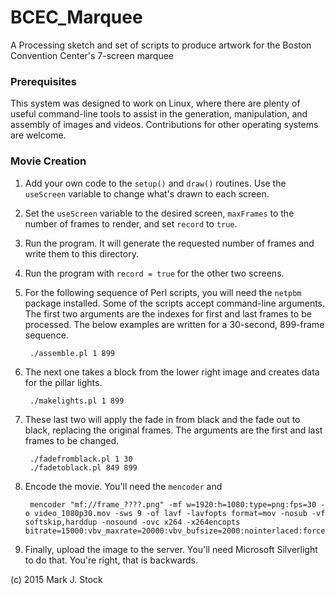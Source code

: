 # BCEC_Marquee
A Processing sketch and set of scripts to produce artwork for the Boston Convention Center's 7-screen marquee

### Prerequisites

This system was designed to work on Linux, where there are plenty of useful command-line tools to assist in the generation, manipulation, and assembly of images and videos. Contributions for other operating systems are welcome.

### Movie Creation

1. Add your own code to the `setup()` and `draw()` routines. Use the `useScreen` variable to change what's drawn to each screen.

2. Set the `useScreen` variable to the desired screen, `maxFrames` to the number of frames to render, and set `record` to `true`.

3. Run the program. It will generate the requested number of frames and write them to this directory.

4. Run the program with `record = true` for the other two screens.

5. For the following sequence of Perl scripts, you will need the `netpbm` package installed. Some of the scripts accept command-line arguments. The first two arguments are the indexes for first and last frames to be processed. The below examples are written for a 30-second, 899-frame sequence.

        ./assemble.pl 1 899

6. The next one takes a block from the lower right image and creates data for the pillar lights.

        ./makelights.pl 1 899

7. These last two will apply the fade in from black and the fade out to black, replacing the original frames. The arguments are the first and last frames to be changed.

        ./fadefromblack.pl 1 30
        ./fadetoblack.pl 849 899

8. Encode the movie. You'll need the `mencoder` and 

        mencoder "mf://frame_????.png" -mf w=1920:h=1080:type=png:fps=30 -o video_1080p30.mov -sws 9 -of lavf -lavfopts format=mov -nosub -vf softskip,harddup -nosound -ovc x264 -x264encopts bitrate=15000:vbv_maxrate=20000:vbv_bufsize=2000:nointerlaced:force_cfr:frameref=3:mixed_refs:bframes=1:b_adapt=2:weightp=1:direct_pred=auto:aq_mode=1:me=umh:me_range=16:subq=6:mbtree:psy_rd=0.8,0.2:chroma_me:trellis=1:nocabac:deblock:partitions=p8x8,b8x8,i8x8,i4x4:nofast_pskip:nodct_decimate:threads=auto:ssim:psnr:keyint=300:keyint_min=30:level_idc=30:global_header

9. Finally, upload the image to the server. You'll need Microsoft Silverlight to do that. You're right, that is backwards.

(c) 2015 Mark J. Stock

